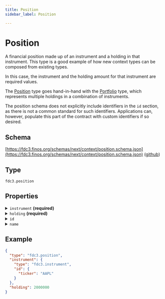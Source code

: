 ```yaml
---
title: Position
sidebar_label: Position

---
```


# Position

A financial position made up of an instrument and a holding in that instrument. This type is a good example of how new context types can be composed from existing types.

In this case, the instrument and the holding amount for that instrument are required values.

The [Position](Position) type goes hand-in-hand with the [Portfolio](Portfolio) type, which represents multiple holdings in a combination of instruments.

The position schema does not explicitly include identifiers in the `id` section, as there is not a common standard for such identifiers. Applications can, however, populate this part of the contract with custom identifiers if so desired.

## Schema

[https://fdc3.finos.org/schemas/next/context/position.schema.json](https://fdc3.finos.org/schemas/next/context/position.schema.json) ([github](https://github.com/finos/FDC3/tree/main/packages/fdc3-context/schemas/context/position.schema.json))

## Type

`fdc3.position`

## Properties

<details>
  <summary><code>instrument</code> <strong>(required)</strong></summary>

**type**: [Instrument](Instrument)



</details>

<details>
  <summary><code>holding</code> <strong>(required)</strong></summary>

**type**: `number`

The amount of the holding, e.g. a number of shares

</details>

<details>
  <summary><code>id</code></summary>

**type**: `object`

<details>
  <summary><code>Additional Properties</code></summary>

**type**: `string`

</details>

One or more identifiers that refer to the position in an OMS, EMS or related system. Specific key names for systems are expected to be standardized in future.

</details>

<details>
  <summary><code>name</code></summary>

**type**: `string`

An optional human-readable name for the position

</details>

## Example

```json
{
  "type": "fdc3.position",
  "instrument": {
    "type": "fdc3.instrument",
    "id": {
      "ticker": "AAPL"
    }
  },
  "holding": 2000000
}
```

